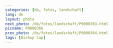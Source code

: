```yaml
---
categories: [de, fotos, landschaft]
lang: de
layout: photo
next_photo: /de/fotos/landschaft/P0000363.html
picname: P0000366
prev_photo: /de/fotos/landschaft/P0000364.html
tags: [Bishop Cap]
---
```

